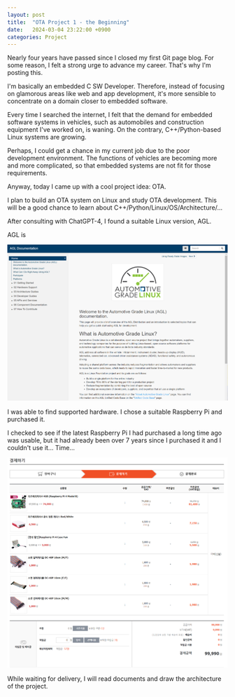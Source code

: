 ```yaml
---
layout: post
title:  "OTA Project 1 - the Beginning"
date:   2024-03-04 23:22:00 +0900
categories: Project
---
```


Nearly four years have passed since I closed my first Git page blog. For some reason, I felt a strong urge to advance my career. That's why I'm posting this.

I'm basically an embedded C SW Developer. Therefore, instead of focusing on glamorous areas like web and app development, it's more sensible to concentrate on a domain closer to embedded software.

Every time I searched the internet, I felt that the demand for embedded software systems in vehicles, such as automobiles and construction equipment I've worked on, is waning. On the contrary, C++/Python-based Linux systems are growing.

Perhaps, I could get a chance in my current job due to the poor development environment. The functions of vehicles are becoming more and more complicated, so that embedded systems are not fit for those requirements.

Anyway, today I came up with a cool project idea: OTA.

I plan to build an OTA system on Linux and study OTA development. This will be a good chance to learn about C++/Python/Linux/OS/Architecture/...

After consulting with ChatGPT-4, I found a suitable Linux version, AGL.

AGL is

![AGL Web Site](/assets/images/2024-03/1_AGLWebSite.png)

I was able to find supported hardware. I chose a suitable Raspberry Pi and purchased it.

I checked to see if the latest Raspberry Pi I had purchased a long time ago was usable, but it had already been over 7 years since I purchased it and I couldn't use it... Time...

![Buy Raspberry Pi 4](/assets/images/2024-03/2_BuyRaspberryPi4.png)

While waiting for delivery, I will read documents and draw the architecture of the project.